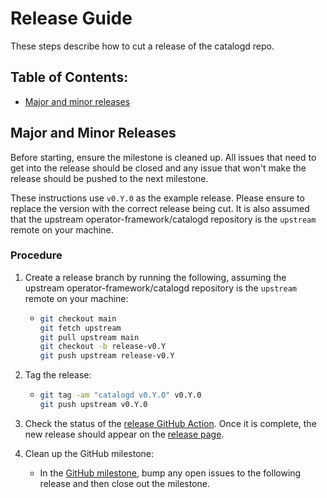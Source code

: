# Release Guide

These steps describe how to cut a release of the catalogd repo.

## Table of Contents:

- [Major and minor releases](#major-and-minor-releases)

## Major and Minor Releases

Before starting, ensure the milestone is cleaned up. All issues that need to
get into the release should be closed and any issue that won't make the release
should be pushed to the next milestone.

These instructions use `v0.Y.0` as the example release. Please ensure to replace
the version with the correct release being cut. It is also assumed that the upstream
operator-framework/catalogd repository is the `upstream` remote on your machine.

### Procedure

1. Create a release branch by running the following, assuming the upstream
operator-framework/catalogd repository is the `upstream` remote on your machine:

   - ```sh
     git checkout main
     git fetch upstream
     git pull upstream main
     git checkout -b release-v0.Y
     git push upstream release-v0.Y
     ```

2. Tag the release:

   - ```sh
     git tag -am "catalogd v0.Y.0" v0.Y.0
     git push upstream v0.Y.0
     ```

3. Check the status of the [release GitHub Action](https://github.com/operator-framework/catalogd/actions/workflows/release.yaml).
Once it is complete, the new release should appear on the [release page](https://github.com/operator-framework/catalogd/releases).

4. Clean up the GitHub milestone:
   - In the [GitHub milestone](https://github.com/operator-framework/catalogd/milestones), bump any open issues to the following release and then close out the milestone.
